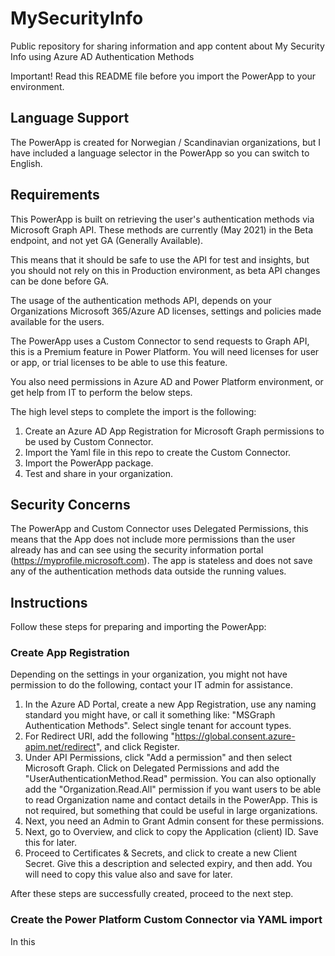 # MySecurityInfo

Public repository for sharing information and app content about My Security Info using Azure AD Authentication Methods

Important! Read this README file before you import the PowerApp to your environment.

## Language Support

The PowerApp is created for Norwegian / Scandinavian organizations, but I have included a language selector in the PowerApp so you can switch to English.

## Requirements

This PowerApp is built on retrieving the user's authentication methods via Microsoft Graph API. These methods are currently (May 2021) in the Beta endpoint, and not yet GA (Generally Available).

This means that it should be safe to use the API for test and insights, but you should not rely on this in Production environment, as beta API changes can be done before GA.

The usage of the authentication methods API, depends on your Organizations Microsoft 365/Azure AD licenses, settings and policies made available for the users.

The PowerApp uses a Custom Connector to send requests to Graph API, this is a Premium feature in Power Platform. You will need licenses for user or app, or trial licenses to be able to use this feature.

You also need permissions in Azure AD and Power Platform environment, or get help from IT to perform the below steps.
 
The high level steps to complete the import is the following:

1. Create an Azure AD App Registration for Microsoft Graph permissions to be used by Custom Connector.
1. Import the Yaml file in this repo to create the Custom Connector.
1. Import the PowerApp package.
1. Test and share in your organization.

## Security Concerns

The PowerApp and Custom Connector uses Delegated Permissions, this means that the App does not include more permissions than the user already has and can see using the security information portal (https://myprofile.microsoft.com). The app is stateless and does not save any of the authentication methods data outside the running values.

## Instructions

Follow these steps for preparing and importing the PowerApp:

### Create App Registration

Depending on the settings in your organization, you might not have permission to do the following, contact your IT admin for assistance.

1. In the Azure AD Portal, create a new App Registration, use any naming standard you might have, or call it something like: "MSGraph Authentication Methods". Select single tenant for account types.
1. For Redirect URI, add the following "https://global.consent.azure-apim.net/redirect", and click Register.
1. Under API Permissions, click "Add a permission" and then select Microsoft Graph. Click on Delegated Permissions and add the "UserAuthenticationMethod.Read" permission. You can also optionally add the "Organization.Read.All" permission if you want users to be able to read Organization name and contact details in the PowerApp. This is not required, but something that could be useful in large organizations.
1. Next, you need an Admin to Grant Admin consent for these permissions.
1. Next, go to Overview, and click to copy the Application (client) ID. Save this for later.
1. Proceed to Certificates & Secrets, and click to create a new Client Secret. Give this a description and selected expiry, and then add. You will need to copy this value also and save for later. 

After these steps are successfully created, proceed to the next step.
### Create the Power Platform Custom Connector via YAML import

In this
